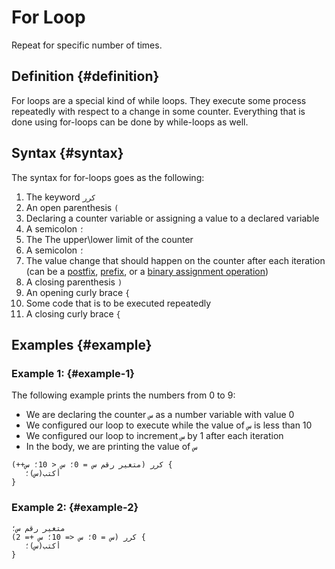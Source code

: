 ﻿---
sidebar_position: 2
---

# For Loop

Repeat for specific number of times.

## Definition {#definition}

For loops are a special kind of while loops. They execute some process repeatedly with respect to a change in some counter.
Everything that is done using for-loops can be done by while-loops as well.

## Syntax {#syntax}

The syntax for for-loops goes as the following:
1. The keyword `كرر`
2. An open parenthesis `(`
3. Declaring a counter variable or assigning a value to a declared variable
4. A semicolon `؛`
5. The The upper\lower limit of the counter
6. A semicolon `؛`
7. The value change that should happen on the counter after each iteration (can be a [postfix](../operators#number-postfix), [prefix](../operators#number-prefix), or a [binary assignment operation](../operators#number-binary-assignment-operations))
8. A closing parenthesis `)`
9. An opening curly brace `{`
10. Some code that is to be executed repeatedly
11. A closing curly brace `{`

## Examples {#example}

### Example 1: {#example-1}
The following example prints the numbers from 0 to 9:
* We are declaring the counter `س` as a number variable with value 0
* We configured our loop to execute while the value of `س` is less than 10
* We configured our loop to increment `س` by 1 after each iteration
* In the body, we are printing the value of `س`

```abjad showLineNumbers
كرر (متغير رقم س = 0؛ س < 10؛ س++) {
   أكتب(س)؛
}
```

### Example 2: {#example-2}


```abjad showLineNumbers
متغير رقم س؛
كرر (س = 0؛ س <= 10؛ س += 2) {
   أكتب(س)؛
}
```